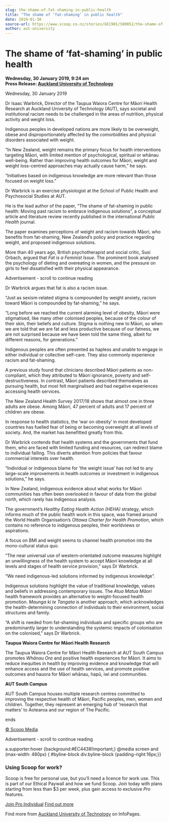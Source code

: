 ```yaml
---
slug: the-shame-of-fat-shaming-in-public-health
title: "The shame of ‘fat-shaming’ in public health"
date: 2019-01-30
source-url: https://www.scoop.co.nz/stories/GE1901/S00052/the-shame-of-fat-shaming-in-public-health.htm
author: aut-university
---
```

The shame of ‘fat-shaming’ in public health
===========================================

**Wednesday, 30 January 2019, 9:24 am**  
**Press Release: [Auckland University of Technology](https://info.scoop.co.nz/Auckland_University_of_Technology)**

Wednesday, 30 January 2019

Dr Isaac Warbrick, Director of the Taupua Waiora Centre for Māori Health Research at Auckland University of Technology (AUT), says societal and institutional racism needs to be challenged in the areas of nutrition, physical activity and weight loss.

Indigenous peoples in developed nations are more likely to be overweight, obese and disproportionately affected by the comorbidities and physical disorders associated with weight.

“In New Zealand, weight remains the primary focus for health interventions targeting Māori, with limited mention of psychological, spiritual or whānau well-being. Rather than improving health outcomes for Māori, weight and weight loss-centred approaches may actually cause harm,” he says.

“Initiatives based on indigenous knowledge are more relevant than those focused on weight loss.”

Dr Warbrick is an exercise physiologist at the School of Public Health and Psychosocial Studies at AUT.

He is the lead author of the paper, “The shame of fat-shaming in public health: Moving past racism to embrace indigenous solutions”, a conceptual article and literature review recently published in the international _Public Health_ journal.

The paper examines perceptions of weight and racism towards Māori, who benefits from fat-shaming, New Zealand’s policy and practice regarding weight, and proposed indigenous solutions.

More than 40 years ago, British psychotherapist and social critic, Susi Orbach, argued that _Fat is a Feminist Issue_. The prominent book analysed the psychology of dieting and overeating in women, and the pressure on girls to feel dissatisfied with their physical appearance.

Advertisement - scroll to continue reading





Dr Warbrick argues that fat is also a racism issue.

“Just as sexism-related stigma is compounded by weight anxiety, racism toward Māori is compounded by fat-shaming,” he says.

“Long before we reached the current alarming level of obesity, Māori were stigmatised, like many other colonised peoples, because of the colour of their skin, their beliefs and culture. Stigma is nothing new to Māori, so when we are told that we are fat and less productive because of our fatness, we are not surprised because we have been told the same thing, albeit for different reasons, for generations.”

Indigenous peoples are often presented as hapless and unable to engage in either individual or collective self-care. They also commonly experience racism and fat-shaming.

A previous study found that clinicians described Māori patients as non-compliant, which they attributed to Māori ignorance, poverty and self-destructiveness. In contrast, Māori patients described themselves as pursuing health, but most felt marginalised and had negative experiences accessing health services.

The New Zealand Health Survey 2017/18 shows that almost one in three adults are obese. Among Māori, 47 percent of adults and 17 percent of children are obese.

In response to health statistics, the ‘war on obesity’ in most developed countries has fuelled fear of being or becoming overweight at all levels of society. And, the market has benefitted greatly from this.

Dr Warbrick contends that health systems and the governments that fund them, who are faced with limited funding and resources, can redirect blame to individual failing. This diverts attention from policies that favour commercial interests over health.

“Individual or indigenous blame for ‘the weight issue’ has not led to any large-scale improvements in health outcomes or investment in indigenous solutions,” he says.

In New Zealand, indigenous evidence about what works for Māori communities has often been overlooked in favour of data from the global north, which rarely has indigenous analysis.

The government’s _Healthy Eating Health Action (HEHA)_ strategy, which informs much of the public health work in this space, was framed around the World Health Organisation’s _Ottawa Charter for Health Promotion_, which contains no reference to indigenous peoples, their worldviews or aspirations.

A focus on BMI and weight seems to channel health promotion into the mono-cultural status quo.

“The near universal use of western-orientated outcome measures highlight an unwillingness of the health system to accept Māori knowledge at all levels and stages of health service provision,” says Dr Warbrick.

“We need indigenous-led solutions informed by indigenous knowledge”.

Indigenous solutions highlight the value of traditional knowledge, values and beliefs in addressing contemporary issues. The _Atua Matua Māori_ health framework provides an alternative to weight-focused health promotion. _Maunga ki te Tangata_ is another approach, which acknowledges the health-determining connection of individuals to their environment, social structures and family.

“A shift is needed from fat-shaming individuals and specific groups who are predominantly larger to understanding the systemic impacts of colonisation on the colonised,” says Dr Warbrick.

**Taupua Waiora Centre for Māori Health Research**

The Taupua Waiora Centre for Māori Health Research at AUT South Campus promotes _Whānau Ora_ and positive health experiences for Māori. It aims to reduce inequities in health by improving evidence and knowledge that will enhance access and the use of health services, and promote positive outcomes and hauora for Māori whānau, hapū, iwi and communities.

**AUT South Campus**

AUT South Campus houses multiple research centres committed to improving the respective health of Māori, Pacific peoples, men, women and children. Together, they represent an emerging hub of ‘research that matters’ to Aotearoa and our region of The Pacific.

  
ends

[© Scoop Media](http://www.scoop.co.nz/about/terms.html)  

Advertisement - scroll to continue reading



a.supporter:hover {background:#EC4438!important;} @media screen and (max-width: 480px) { #byline-block div.byline-block {padding-right:16px;}}

### Using Scoop for work?

Scoop is free for personal use, but you’ll need a licence for work use. This is part of our Ethical Paywall and how we fund Scoop. Join today with plans starting from less than $3 per week, plus gain access to exclusive _Pro_ features.  
  
[Join Pro Individual](https://pro.scoop.co.nz/Individual/?from=ProIn24) [Find out more](https://pro.scoop.co.nz/using-scoop-for-work/?from=ProIn24)

Find more from [Auckland University of Technology](https://info.scoop.co.nz/Auckland_University_of_Technology) on InfoPages.